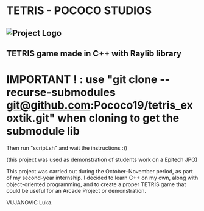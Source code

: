 # TETRIS - POCOCO STUDIOS
![Project Logo](https://encrypted-tbn0.gstatic.com/images?q=tbn:ANd9GcRQCjpXkSf8X0_MNdPvR4dtU9KafgRQmtWIEg&s)
---
TETRIS game made in C++ with Raylib library
---

# IMPORTANT ! : use "git clone --recurse-submodules git@github.com:Pococo19/tetris_exoxtik.git" when cloning to get the submodule lib

Then run "script.sh" and wait the instructions :))

(this project was used as demonstration of students work on a Epitech JPO)

This project was carried out during the October–November period, as part of my second-year internship.
I decided to learn C++ on my own, along with object-oriented programming, and to create a proper TETRIS game that could be useful for an Arcade Project or demonstration.

VUJANOVIC Luka.
